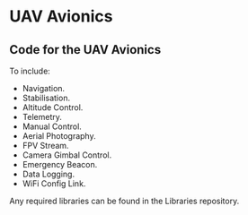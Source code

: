 # UAV Avionics

## Code for the UAV Avionics

To include:

* Navigation. 
* Stabilisation.
* Altitude Control.
* Telemetry.
* Manual Control.
* Aerial Photography.
* FPV Stream.
* Camera Gimbal Control.
* Emergency Beacon.
* Data Logging. 
* WiFi Config Link.

Any required libraries can be found in the Libraries repository.


